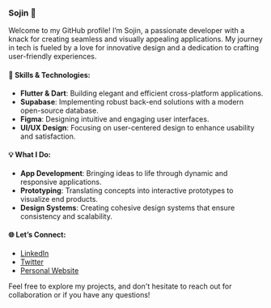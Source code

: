 ### Sojin 🌟

Welcome to my GitHub profile! I’m Sojin, a passionate developer with a knack for creating seamless and visually appealing applications. My journey in tech is fueled by a love for innovative design and a dedication to crafting user-friendly experiences. 

#### 🚀 Skills & Technologies:

- **Flutter & Dart**: Building elegant and efficient cross-platform applications.
- **Supabase**: Implementing robust back-end solutions with a modern open-source database.
- **Figma**: Designing intuitive and engaging user interfaces.
- **UI/UX Design**: Focusing on user-centered design to enhance usability and satisfaction.

#### 💡 What I Do:

- **App Development**: Bringing ideas to life through dynamic and responsive applications.
- **Prototyping**: Translating concepts into interactive prototypes to visualize end products.
- **Design Systems**: Creating cohesive design systems that ensure consistency and scalability.

#### 🌐 Let’s Connect:

- [LinkedIn](#)
- [Twitter](#)
- [Personal Website](#)

Feel free to explore my projects, and don't hesitate to reach out for collaboration or if you have any questions!
